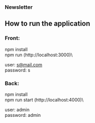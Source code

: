 ### Newsletter

## How to run the application

### Front:

npm install\
npm run (http://localhost:3000)\\

user: s@mail.com\
password: s

### Back:

npm install\
npm run start (http://localhost:4000)\\

user: admin\
password: admin
